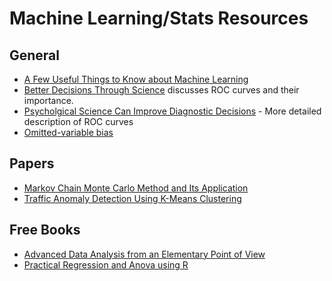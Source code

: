 # Machine Learning/Stats Resources

## General
  - [A Few Useful Things to Know about Machine Learning](https://homes.cs.washington.edu/~pedrod/papers/cacm12.pdf)
  - [Better Decisions Through Science](http://www.psychologicalscience.org/pdf/pspi/sciam.pdf) discusses ROC curves and their importance.
  - [Psycholgical Science Can Improve Diagnostic Decisions](http://www.psychologicalscience.org/journals/pspi/pdf/pspi001.pdf) - More detailed description of ROC curves
  - [Omitted-variable bias](https://en.wikipedia.org/wiki/Omitted-variable_bias)

## Papers
  - [Markov Chain Monte Carlo Method and Its Application](http://ecovision.mit.edu/~sai/12S990/mcmctutorial.pdf)
  - [Traffic Anomaly Detection Using K-Means Clustering](http://www.net.in.tum.de/fileadmin/TUM/members/muenz/documents/muenz07k-means.pdf)

## Free Books
  - [Advanced Data Analysis from an Elementary Point of View](http://www.stat.cmu.edu/~cshalizi/ADAfaEPoV/)
  - [Practical Regression and Anova using R](http://www.ats.ucla.edu/stat/r/sk/books_pra.htm)
